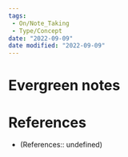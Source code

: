 ```yaml
---
tags:
 - On/Note_Taking
 - Type/Concept
date: "2022-09-09"
date modified: "2022-09-09"
---
```


# Evergreen notes

# References
- (References:: undefined)
